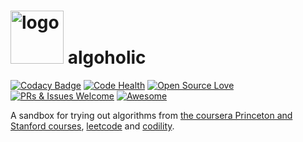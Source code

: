 <h1><img src="https://raw.githubusercontent.com/duboviy/algoholic/master/logo.png" height=85 alt="logo" title="logo"> algoholic</h1>

[![Codacy Badge](https://api.codacy.com/project/badge/Grade/faa8953754f4444a93bac4deef2dc0b8)](https://www.codacy.com/app/dubovoy/algoholic?utm_source=github.com&utm_medium=referral&utm_content=duboviy/algoholic&utm_campaign=badger) [![Code Health](https://landscape.io/github/duboviy/algoholic/master/landscape.svg?style=flat)](https://landscape.io/github/duboviy/algoholic/master) [![Open Source Love](https://badges.frapsoft.com/os/mit/mit.svg?v=102)](https://github.com/duboviy/algoholic/) [![PRs & Issues Welcome](https://img.shields.io/badge/PRs%20&%20Issues-welcome-brightgreen.svg)](https://github.com/duboviy/algoholic/pulls) [![Awesome](https://cdn.rawgit.com/sindresorhus/awesome/d7305f38d29fed78fa85652e3a63e154dd8e8829/media/badge.svg)](https://github.com/duboviy/algoholic/)

A sandbox for trying out algorithms from [the coursera Princeton and Stanford courses](https://class.coursera.org/algs4partI-007), [leetcode](https://leetcode.com/) and [codility](https://codility.com/).

